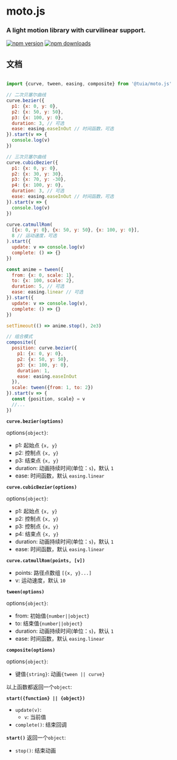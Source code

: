 # moto.js
### A light motion library with curvilinear support.
[![npm version](https://img.shields.io/npm/v/@tuia/moto.js.svg?style=flat-square)](https://www.npmjs.com/package/@tuia/moto.js)
[![npm downloads](https://img.shields.io/npm/dm/@tuia/moto.js.svg?style=flat-square)](https://www.npmjs.com/package/@tuia/moto.js)

## 文档
```js

import {curve, tween, easing, composite} from '@tuia/moto.js'

// 二次贝塞尔曲线
curve.bezier({
  p1: {x: 0, y: 0},
  p2: {x: 50, y: 50},
  p3: {x: 100, y: 0},
  duration: 3, // 可选
  ease: easing.easeInOut // 时间函数，可选
}).start(v => {
  console.log(v)
})

// 三次贝塞尔曲线
curve.cubicBezier({
  p1: {x: 0, y: 0},
  p2: {x: 30, y: 30},
  p3: {x: 70, y: -30},
  p4: {x: 100, y: 0},
  duration: 3, // 可选
  ease: easing.easeInOut // 时间函数，可选
}).start(v => {
  console.log(v)
})

curve.catmullRom(
  [{x: 0, y: 0}, {x: 50, y: 50}, {x: 100, y: 0}],
  8 // 运动速度，可选
).start({
  update: v => console.log(v)
  complete: () => {}
})

const anime = tween({
  from: {x: 0, scale: 1},
  to: {x: 100, scale: 2},
  duration: 5, // 可选
  ease: easing.linear // 可选
}).start({
  update: v => console.log(v),
  complete: () => {}
})

setTimeout(() => anime.stop(), 2e3)

// 组合模式
composite({
  position: curve.bezier({
    p1: {x: 0, y: 0},
    p2: {x: 50, y: 50},
    p3: {x: 100, y: 0},
    duration: 1,
    ease: easing.easeInOut
  }),
  scale: tween({from: 1, to: 2})
}).start(v => {
  const {position, scale} = v
  //...
})
```

**`curve.bezier(options)`**

options`{object}`:
  - p1: 起始点 `{x, y}`
  - p2: 控制点 `{x, y}`
  - p3: 结束点 `{x, y}`
  - duration: 动画持续时间(单位：`s`)，默认 `1`
  - ease: 时间函数，默认 `easing.linear`

**`curve.cubicBezier(options)`**

options`{object}`:
  - p1: 起始点 `{x, y}`
  - p2: 控制点 `{x, y}`
  - p3: 控制点 `{x, y}`
  - p4: 结束点 `{x, y}`
  - duration: 动画持续时间(单位：`s`)，默认 `1`
  - ease: 时间函数，默认 `easing.linear`

**`curve.catmullRom(points, [v])`**

- points: 路径点数组 `[{x, y}...]`
- v: 运动速度，默认 `10`


**`tween(options)`**

options`{object}`:
  - from: 初始值`{number||object}`
  - to: 结束值`{number||object}`
  - duration: 动画持续时间(单位：`s`)，默认 `1`
  - ease: 时间函数，默认 `easing.linear`

**`composite(options)`**

options`{object}`:
  - 键值`{string}`: 动画`{tween || curve}`


以上函数都返回一个`object`:

**`start({function} || {object})`**
  - `update(v)`:
    - `v`: 当前值
  - `complete()`: 结束回调


**`start()`** 返回一个`object`:
  - `stop()`: 结束动画


